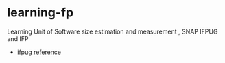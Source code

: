 # learning-fp
Learning Unit of Software size estimation and measurement , SNAP IFPUG and IFP

- [ifpug reference](https://ifpug.mclms.net/en/)
